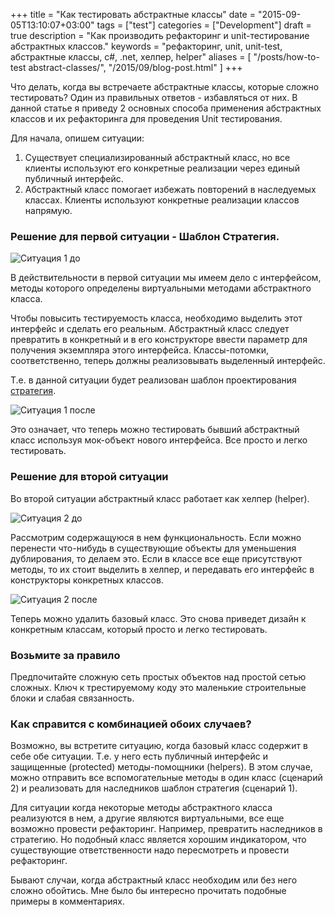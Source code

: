 +++
title = "Как тестировать абстрактные классы"
date = "2015-09-05T13:10:07+03:00"
tags = ["test"]
categories = ["Development"]
draft = true
description = "Как производить рефакторинг и unit-тестирование абстрактных классов."
keywords = "рефакторинг, unit, unit-test, абстрактные классы, c#, .net, хелпер, helper"
aliases = [
    "/posts/how-to-test abstract-classes/",
    "/2015/09/blog-post.html"
]
+++

Что делать, когда вы встречаете абстрактные классы, которые сложно тестировать? Один из правильных ответов - избавляться от них. В данной статье я приведу 2 основных способа применения абстрактных классов и их рефакторинга для проведения Unit тестирования.

Для начала, опишем ситуации:

1. Существует специализированный абстрактный класс, но все клиенты используют его конкретные реализации через единый публичный интерфейс.
2. Абстрактный класс помогает избежать повторений в наследуемых классах. Клиенты используют конкретные реализации классов напрямую.

### Решение для первой ситуации - Шаблон Стратегия.
![](https://lh3.googleusercontent.com/-Q17gK6ru1Ao/Vh6PH2fppfI/AAAAAAAAAiM/zeQXaGI1myw/s640-Ic42/Situation1_before_my.png "Cитуация 1 до")

В действительности в первой ситуации мы имеем дело с интерфейсом, методы которого определены виртуальными методами абстрактного класса.

Чтобы повысить тестируемость класса, необходимо выделить этот интерфейс и сделать его реальным. Абстрактный класс следует превратить в конкретный и в его конструкторе ввести параметр для получения экземпляра этого интерфейса. Классы-потомки, соответственно, теперь должны реализовывать выделенный интерфейс.

Т.е. в данной ситуации будет реализован шаблон проектирования [стратегия](https://ru.wikipedia.org/wiki/%D0%A1%D1%82%D1%80%D0%B0%D1%82%D0%B5%D0%B3%D0%B8%D1%8F_\(%D1%88%D0%B0%D0%B1%D0%BB%D0%BE%D0%BD_%D0%BF%D1%80%D0%BE%D0%B5%D0%BA%D1%82%D0%B8%D1%80%D0%BE%D0%B2%D0%B0%D0%BD%D0%B8%D1%8F\)).

![](https://lh3.googleusercontent.com/-jgWvDdeAlao/Vh6PH2OF0CI/AAAAAAAAAiA/5EoJ4lRRonE/s640-Ic42/Situation1_after_my.png "Cитуация 1 после")

Это означает, что теперь можно тестировать бывший абстрактный класс используя мок-объект нового интерфейса. Все просто и легко тестировать.

### Решение для второй ситуации
Во второй ситуации абстрактный класс работает как хелпер (helper).

![](https://lh3.googleusercontent.com/-HxhHgIWdCds/Vh6PINmZ0NI/AAAAAAAAAiI/20-toWjmQHE/s640-Ic42/Situation2_before_my.png "Cитуация 2 до")

Рассмотрим содержащуюся в нем функциональность. Если можно перенести что-нибудь в существующие объекты для уменьшения дублирования, то делаем это. Если в классе все еще присутствуют методы, то их стоит выделить в хелпер, и передавать его интерфейс в конструкторы конкретных классов.

![](https://lh3.googleusercontent.com/-9oAhCjCnrFc/Vh6PH7B1ffI/AAAAAAAAAiE/q06QyuW6SAc/s640-Ic42/Situation2_after_my.png "Cитуация 2 после")

Теперь можно удалить базовый класс. Это снова приведет дизайн к конкретным классам, который просто и легко тестировать.

### Возьмите за правило
Предпочитайте сложную сеть простых объектов над простой сетью сложных. Ключ к трестируемому коду это маленькие строительные блоки и слабая связанность.

### Как справится с комбинацией обоих случаев?
Возможно, вы встретите ситуацию, когда базовый класс содержит в себе обе ситуации. Т.е. у него есть публичный интерфейс и защищенные (protected) методы-помощники (helpers). В этом случае, можно отправить все вспомогательные методы в один класс (сценарий 2) и реализовать для наследников шаблон стратегия (сценарий 1).

Для ситуации когда некоторые методы абстрактного класса реализуются в нем, а другие являются виртуальными, все еще возможно провести рефакторинг. Например, превратить наследников в стратегию. Но подобный класс является хорошим индикатором, что существующие ответственности надо пересмотреть и провести рефакторинг.

Бывают случаи, когда абстрактный класс необходим или без него сложно обойтись. Мне было бы интересно прочитать подобные примеры в комментариях.
